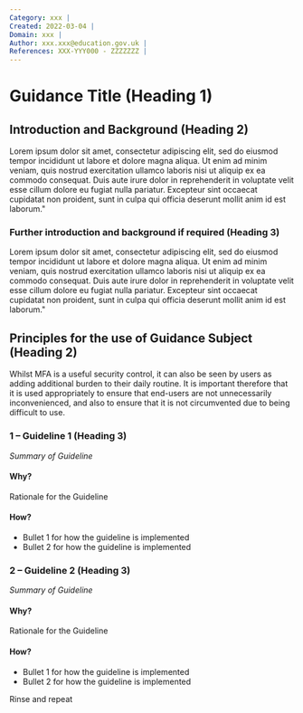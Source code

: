 ```yaml
---
Category: xxx |
Created: 2022-03-04 |
Domain: xxx |
Author: xxx.xxx@education.gov.uk |
References: XXX-YYY000 - ZZZZZZZ |
---
```


# Guidance Title (Heading 1)

## Introduction and Background (Heading 2)

Lorem ipsum dolor sit amet, consectetur adipiscing elit, sed do eiusmod tempor incididunt ut labore et dolore magna aliqua. Ut enim ad minim veniam, quis nostrud exercitation ullamco laboris nisi ut aliquip ex ea commodo consequat. Duis aute irure dolor in reprehenderit in voluptate velit esse cillum dolore eu fugiat nulla pariatur. Excepteur sint occaecat cupidatat non proident, sunt in culpa qui officia deserunt mollit anim id est laborum."

### Further introduction and background if required (Heading 3)

Lorem ipsum dolor sit amet, consectetur adipiscing elit, sed do eiusmod tempor incididunt ut labore et dolore magna aliqua. Ut enim ad minim veniam, quis nostrud exercitation ullamco laboris nisi ut aliquip ex ea commodo consequat. Duis aute irure dolor in reprehenderit in voluptate velit esse cillum dolore eu fugiat nulla pariatur. Excepteur sint occaecat cupidatat non proident, sunt in culpa qui officia deserunt mollit anim id est laborum."

## Principles for the use of Guidance Subject (Heading 2)

Whilst MFA is a useful security control, it can also be seen by users as adding additional burden to their daily routine. It is important therefore that it is used appropriately to ensure that end-users are not unnecessarily inconvenienced, and also to ensure that it is not circumvented due to being difficult to use.

### 1 – Guideline 1 (Heading 3)

*Summary of Guideline*

#### Why?

Rationale for the Guideline

#### How?

- Bullet 1 for how the guideline is implemented
- Bullet 2 for how the guideline is implemented

### 2 – Guideline 2 (Heading 3)

*Summary of Guideline*

#### Why?

Rationale for the Guideline

#### How?

- Bullet 1 for how the guideline is implemented
- Bullet 2 for how the guideline is implemented

Rinse and repeat
